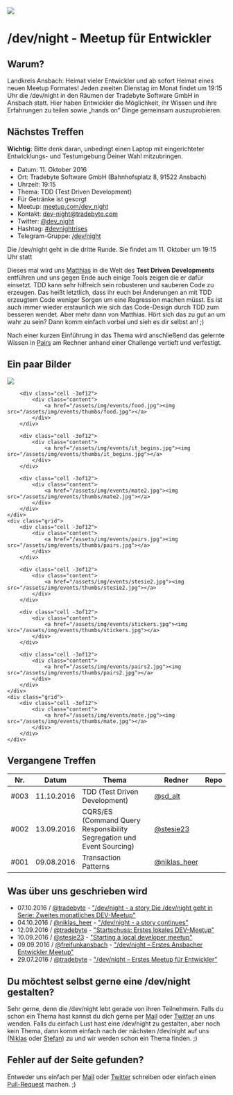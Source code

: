 <div class="dev_night_logo">
    <img id="logo" src="/assets/img/dev_night-logo.png" class="shadowfilter">
</div>

# /dev/night - Meetup für Entwickler

## Warum?

Landkreis Ansbach: Heimat vieler Entwickler und ab sofort Heimat eines neuen Meetup Formates! Jeden zweiten Dienstag im Monat findet um 19:15 Uhr die /dev/night in den Räumen der Tradebyte Software GmbH in Ansbach statt. Hier haben Entwickler die Möglichkeit, ihr Wissen und ihre Erfahrungen zu teilen sowie „hands on“ Dinge gemeinsam auszuprobieren.

## Nächstes Treffen

__Wichtig:__ Bitte denk daran, unbedingt einen Laptop mit eingerichteter Entwicklungs- und Testumgebung Deiner Wahl mitzubringen.

- Datum: 11. Oktober 2016
- Ort: Tradebyte Software GmbH (Bahnhofsplatz 8, 91522 Ansbach)
- Uhrzeit: 19:15
- Thema: TDD (Test Driven Development)
- Für Getränke ist gesorgt
- Meetup: [meetup.com/dev_night](https://meetup.com/dev_night)
- Kontakt: [dev-night@tradebyte.com](mailto:dev-night@tradebyte.com)
- Twitter: [@dev_night](https://twitter.com/dev_night)
- Hashtag: [#devnightrises](https://twitter.com/search?q=%23devnightrises&src=hash)
- Telegram-Gruppe: [/dev/night](https://telegram.me/joinchat/ACVCYwgGxmvZqGl4bCNsDg)


Die /dev/night geht in die dritte Runde. Sie findet am 11. Oktober um 19:15 Uhr statt

Dieses mal wird uns [Matthias](https://twitter.com/sd_alt) in die Welt des __Test Driven Developments__ entführen und uns gegen Ende auch einige Tools zeigen die er dafür einsetzt.
TDD kann sehr hilfreich sein robusteren und sauberen Code zu erzeugen. Das heißt letztlich, dass ihr euch bei Änderungen an mit TDD erzeugtem Code weniger Sorgen um eine Regression machen müsst. Es ist auch immer wieder erstaunlich wie sich das Code-Design durch TDD zum besseren wendet. Aber mehr dann von Matthias.
Hört sich das zu gut an um wahr zu sein? Dann komm einfach vorbei und sieh es dir selbst an! ;)

Nach einer kurzen Einführung in das Thema wird anschließend das gelernte Wissen in [Pairs](http://www.extremeprogramming.org/rules/pair.html) am Rechner anhand einer Challenge vertieft und verfestigt.


## Ein paar Bilder


<div class="event-images">
    <div class="grid">
        <div class="cell -3of12">
            <div class="content">
                <a href="/assets/img/events/stesie.jpg"><img src="/assets/img/events/thumbs/stesie.jpg"></a>
            </div>
        </div>

        <div class="cell -3of12">
            <div class="content">
                <a href="/assets/img/events/food.jpg"><img src="/assets/img/events/thumbs/food.jpg"></a>
            </div>
        </div>

        <div class="cell -3of12">
            <div class="content">
                <a href="/assets/img/events/it_begins.jpg"><img src="/assets/img/events/thumbs/it_begins.jpg"></a>
            </div>
        </div>

        <div class="cell -3of12">
            <div class="content">
                <a href="/assets/img/events/mate2.jpg"><img src="/assets/img/events/thumbs/mate2.jpg"></a>
            </div>
        </div>
    </div>
    <div class="grid">
        <div class="cell -3of12">
            <div class="content">
                <a href="/assets/img/events/pairs.jpg"><img src="/assets/img/events/thumbs/pairs.jpg"></a>
            </div>
        </div>

        <div class="cell -3of12">
            <div class="content">
                <a href="/assets/img/events/stesie2.jpg"><img src="/assets/img/events/thumbs/stesie2.jpg"></a>
            </div>
        </div>

        <div class="cell -3of12">
            <div class="content">
                <a href="/assets/img/events/stickers.jpg"><img src="/assets/img/events/thumbs/stickers.jpg"></a>
            </div>
        </div>

        <div class="cell -3of12">
            <div class="content">
                <a href="/assets/img/events/pairs2.jpg"><img src="/assets/img/events/thumbs/pairs2.jpg"></a>
            </div>
        </div>
    </div>
    <div class="grid">
        <div class="cell -3of12">
            <div class="content">
                <a href="/assets/img/events/mate.jpg"><img src="/assets/img/events/thumbs/mate.jpg"></a>
            </div>
        </div>
    </div>
</div>


## Vergangene Treffen

<table class="events">
    <thead>
        <tr>
            <th>Nr.</th>
            <th>Datum</th>
            <th>Thema</th>
            <th>Redner</th>
            <th>Repo</th>
        </tr>
    </thead>
    <tbody>
        <tr>
            <td>#003</td>
            <td>11.10.2016</td>
            <td>TDD (Test Driven Development)</td>
            <td><a href="https://twitter.com/sd_alt">@sd_alt</a></td>
            <td><a class="repo_link" href="https://github.com/dev-night/2016-10-11_test-driven-development"><i class="fa fa-github fa-2" aria-hidden="true"></i></a></td>
        </tr>
        <tr>
            <td>#002</td>
            <td>13.09.2016</td>
            <td>CQRS/ES (Command Query Responsibility Segregation und Event Sourcing)</td>
            <td><a href="https://twitter.com/stesie23">@stesie23</a></td>
            <td><a class="repo_link" href="https://github.com/dev-night/2016-09-13_event-sourcing"><i class="fa fa-github fa-2" aria-hidden="true"></i></a></td>
        </tr>
        <tr>
            <td>#001</td>
            <td>09.08.2016</td>
            <td>Transaction Patterns</td>
            <td><a href="https://twitter.com/niklas_heer">@niklas_heer</a></td>
            <td><a class="repo_link" href="https://github.com/dev-night/2016-08-09_transaction-patterns"><i class="fa fa-github fa-2" aria-hidden="true"></i></a></td>
        </tr>
    </tbody>
</table>

## Was über uns geschrieben wird

- 07.10.2016 / [@tradebyte](https://twitter.com/tradebyte) - ["/dev/night - a story Die /dev/night geht in Serie: Zweites monatliches DEV-Meetup"](https://www.tradebyte.com/die-devnight-geht-in-serie-zweites-monatliches-dev-meetup/)
- 04.10.2016 / [@niklas_heer](https://twitter.com/niklas_heer) - ["/dev/night - a story continues"](https://blog.nheer.io/2016/10/04/dev/night---a-story-continues/)
- 12.09.2016 / [@tradebyte](https://twitter.com/tradebyte) - ["Startschuss: Erstes lokales DEV-Meetup"](https://www.tradebyte.com/startschuss-erstes-lokales-dev-meetup/)
- 10.09.2016 / [@stesie23](https://twitter.com/stesie23) - ["Starting a local developer meetup"](http://stesie.github.io/2016/08/first-dev-night)
- 09.09.2016 / [@freifunkansbach](https://twitter.com/freifunkansbach) - ["/dev/night – Erstes Ansbacher Entwickler Meetup"](https://freifunk-ansbach.de/devnight-erstes-ansbacher-entwickler-meetup/)
- 29.07.2016 / [@tradebyte](https://twitter.com/tradebyte) - ["/dev/night – Erstes Meetup für Entwickler"](https://www.tradebyte.com/devnight-erstes-meetup-fuer-entwickler/)

## Du möchtest selbst gerne eine /dev/night gestalten?

Sehr gerne, denn die /dev/night lebt gerade von ihren Teilnehmern. Falls du schon ein Thema hast kannst du dich gerne per [Mail](mailto:dev-night@tradebyte.com) oder [Twitter](https://twitter.com/dev_night) an uns wenden. Falls du einfach Lust hast eine /dev/night zu gestalten, aber noch kein Thema, dann komm einfach nach der nächsten /dev/night auf uns ([Niklas](https://twitter.com/niklas_heer) oder [Stefan](https://twitter.com/stesie23)) zu und wir werden schon ein Thema finden. ;)

## Fehler auf der Seite gefunden?

Entweder uns einfach per [Mail](mailto:dev-night@tradebyte.com) oder [Twitter](https://twitter.com/dev_night) schreiben oder einfach einen [Pull-Request](https://github.com/dev-night/dev-night.github.io/pulls) machen. ;)

